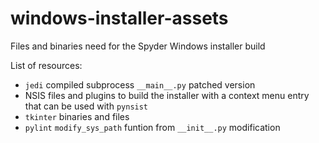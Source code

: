 # windows-installer-assets

Files and binaries need for the Spyder Windows installer build

List of resources:

* `jedi` compiled subprocess `__main__.py` patched version
* NSIS files and plugins to build the installer with a context menu entry that can be used with `pynsist`
* `tkinter` binaries and files
* `pylint` `modify_sys_path` funtion from `__init__.py` modification
